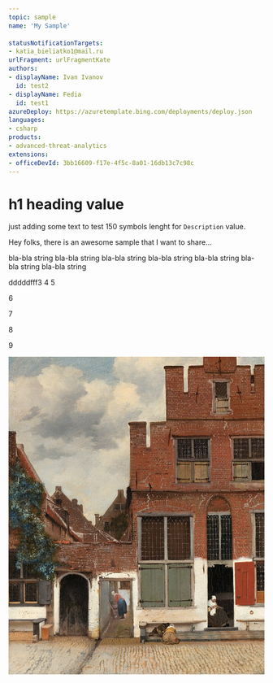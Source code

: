 ```yaml
---
topic: sample
name: 'My Sample'

statusNotificationTargets:
- katia_bieliatko1@mail.ru
urlFragment: urlFragmentKate
authors:
- displayName: Ivan Ivanov
  id: test2
- displayName: Fedia
  id: test1
azureDeploy: https://azuretemplate.bing.com/deployments/deploy.json
languages:
- csharp
products:
- advanced-threat-analytics
extensions:
- officeDevId: 3bb16609-f17e-4f5c-8a01-16db13c7c98c
---
```

# h1 heading value
just adding some text to test 150 symbols lenght for `Description` value.

Hey folks, there is an awesome sample that I want to share...

bla-bla string
bla-bla string
bla-bla string
bla-bla string
bla-bla string
bla-bla string
bla-bla string

dddddfff3
4
5

6

7

8

9

![Image3](DotNetSample/726px-Johannes_Vermeer_-_Gezicht_op_huizen_in_Delft,_bekend_als_'Het_straatje'_-_Google_Art_Project.jpg)
